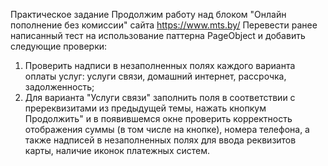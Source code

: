 Практическое задание
Продолжим работу над блоком "Онлайн пополнение без комиссии" сайта https://www.mts.by/ Перевести ранее написанный тест на использование паттерна PageObject и добавить следующие проверки:
1. Проверить надписи в незаполненных полях каждого варианта оплаты услуг: услуги связи, домашний интернет, рассрочка, задолженность;
2. Для варианта "Услуги связи" заполнить поля в соответствии с пререквизитами из предыдущей темы, нажать кнопкум Продолжить" и в появившемся окне проверить корректность отображения суммы (в том числе на кнопке), номера телефона, а также надписей в незаполненных полях для ввода реквизитов карты, наличие иконок платежных систем.
